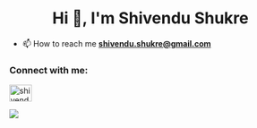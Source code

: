 <h1 align="center">Hi 👋, I'm Shivendu Shukre</h1>

- 📫 How to reach me **shivendu.shukre@gmail.com**

<h3 align="left">Connect with me:</h3>
<p align="left">
<a href="https://linkedin.com/in/shivendushukre" target="blank"><img align="center" src="https://raw.githubusercontent.com/rahuldkjain/github-profile-readme-generator/master/src/images/icons/Social/linked-in-alt.svg" alt="shivendushukre" height="30" width="40" /></a>
</p>

<a href="https://github.com/shivendushukre/github-readme-stats"><img align="center" src="https://github-readme-stats.vercel.app/api/top-langs/?username=shivendushukre&layout=compact&theme=buefy&hide_border=true" /></a> 
